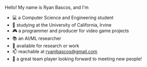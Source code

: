 Hello! My name is Ryan Bascos, and I'm
- 💻 a Computer Science and Engineering student
- 🏫 studying at the University of California, Irvine
- 🎮 a programmer and producer for video game projects
- 📚 an AI/ML researcher
- 👀 available for research or work
- 📫 reachable at ryanjbascos@gmail.com
- 👋 a great team player looking forward to meeting new people!
